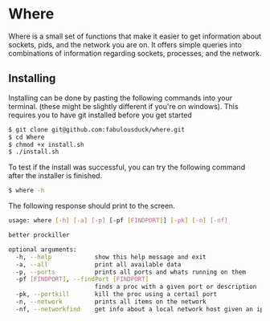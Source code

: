 # Where

Where is a small set of functions that make it easier to get information about sockets, pids, and the network you are on. It offers simple queries into combinations of information regarding sockets, processes, and the network.

## Installing

Installing can be done by pasting the following commands into your terminal. (these might be slightly different if you're on windows).
This requires you to have git installed before you get started

```bash
$ git clone git@github.com:fabulousduck/where.git
$ cd Where
$ chmod +x install.sh
$ ./install.sh
```

To test if the install was successful, you can try the following command after the installer is finished.

```bash
$ where -h
```

The following response should print to the screen.

```bash
usage: where [-h] [-a] [-p] [-pf [FINDPORT]] [-pk] [-n] [-nf]

better prockiller

optional arguments:
  -h, --help            show this help message and exit
  -a, --all             print all available data
  -p, --ports           prints all ports and whats running on them
  -pf [FINDPORT], --findPort [FINDPORT]
                        finds a proc with a given port or description
  -pk, --portkill       kill the proc using a certail port
  -n, --network         prints all items on the network
  -nf, --networkfind    get info about a local network host given an ip
```